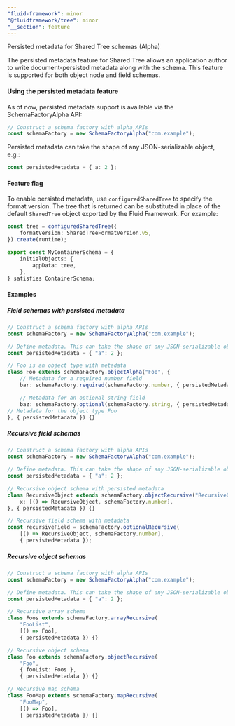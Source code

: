 ```yaml
---
"fluid-framework": minor
"@fluidframework/tree": minor
"__section": feature
---
```

Persisted metadata for Shared Tree schemas (Alpha)

The persisted metadata feature for Shared Tree allows an application author to write document-persisted metadata along with the schema. This feature is supported for both object node and field schemas.

#### Using the persisted metadata feature

As of now, persisted metadata support is available via the SchemaFactoryAlpha API:

```ts
// Construct a schema factory with alpha APIs
const schemaFactory = new SchemaFactoryAlpha("com.example");
```

Persisted metadata can take the shape of any JSON-serializable object, e.g.:

```ts
const persistedMetadata = { a: 2 };
```

#### Feature flag

To enable persisted metadata, use `configuredSharedTree` to specify the format version. The tree that is returned can be substituted in place of the default `SharedTree` object exported by the Fluid Framework. For example:

```ts
const tree = configuredSharedTree({
    formatVersion: SharedTreeFormatVersion.v5,
}).create(runtime);

export const MyContainerSchema = {
    initialObjects: {
        appData: tree,
    },
} satisfies ContainerSchema;
```

#### Examples

##### Field schemas with persisted metadata

```ts
// Construct a schema factory with alpha APIs
const schemaFactory = new SchemaFactoryAlpha("com.example");

// Define metadata. This can take the shape of any JSON-serializable object.
const persistedMetadata = { "a": 2 };

// Foo is an object type with metadata
class Foo extends schemaFactory.objectAlpha("Foo", {
    // Metadata for a required number field
    bar: schemaFactory.required(schemaFactory.number, { persistedMetadata }),

    // Metadata for an optional string field   
    baz: schemaFactory.optional(schemaFactory.string, { persistedMetadata }),
// Metadata for the object type Foo       
}, { persistedMetadata }) {}
```

##### Recursive field schemas

```ts
// Construct a schema factory with alpha APIs
const schemaFactory = new SchemaFactoryAlpha("com.example");

// Define metadata. This can take the shape of any JSON-serializable object.
const persistedMetadata = { "a": 2 };

// Recursive object schema with persisted metadata
class RecursiveObject extends schemaFactory.objectRecursive("RecursiveObject", {
    x: [() => RecursiveObject, schemaFactory.number],
}, { persistedMetadata }) {}

// Recursive field schema with metadata
const recursiveField = schemaFactory.optionalRecursive(
    [() => RecursiveObject, schemaFactory.number],
    { persistedMetadata });
```

##### Recursive object schemas

```ts
// Construct a schema factory with alpha APIs
const schemaFactory = new SchemaFactoryAlpha("com.example");

// Define metadata. This can take the shape of any JSON-serializable object.
const persistedMetadata = { "a": 2 };

// Recursive array schema
class Foos extends schemaFactory.arrayRecursive(
    "FooList",
    [() => Foo],
    { persistedMetadata }) {}

// Recursive object schema
class Foo extends schemaFactory.objectRecursive(
    "Foo",
    { fooList: Foos },
    { persistedMetadata }) {}

// Recursive map schema
class FooMap extends schemaFactory.mapRecursive(
    "FooMap",
    [() => Foo],
    { persistedMetadata }) {}
```
